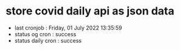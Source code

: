 # store covid daily api as json data

- last cronjob : Friday, 01 July 2022 13:35:59
- status og cron : success
- status daily cron : success
      
      